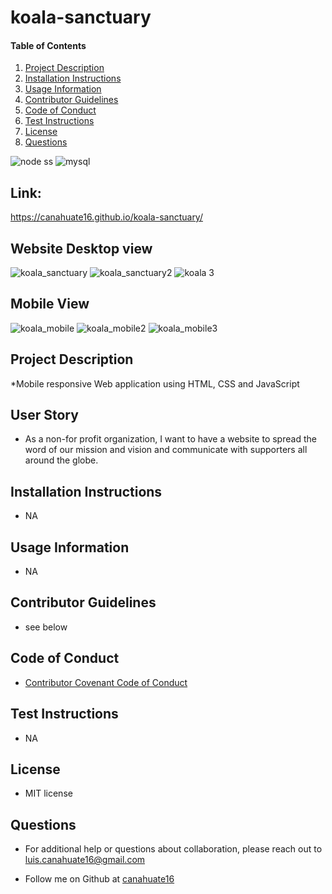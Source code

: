 # koala-sanctuary

#### Table of Contents
1. [Project Description](#project-description)
2. [Installation Instructions](#installation-instructions)
3. [Usage Information](#usage-information)
4. [Contributor Guidelines](#contributor-guidelines)
5. [Code of Conduct](#code-of-conduct)
6. [Test Instructions](#test-instructions)
7. [License](#license)
8. [Questions](#questions)

![node ss](https://user-images.githubusercontent.com/15930792/99613674-f46d8580-29e5-11eb-8194-a521cbabd7b0.PNG)
![mysql](https://user-images.githubusercontent.com/15930792/99613679-f6cfdf80-29e5-11eb-8332-afb0ae48c6da.PNG)

## Link:
https://canahuate16.github.io/koala-sanctuary/
## Website Desktop view

![koala_sanctuary](https://user-images.githubusercontent.com/15930792/100676339-b69e2480-3336-11eb-80d8-d381a0be0544.PNG)
![koala_sanctuary2](https://user-images.githubusercontent.com/15930792/100676342-b7cf5180-3336-11eb-8f4b-e1f5fd06704b.PNG)
![koala 3](https://user-images.githubusercontent.com/15930792/100676347-ba31ab80-3336-11eb-8e71-a655b5de549b.PNG)

## Mobile View

![koala_mobile](https://user-images.githubusercontent.com/15930792/100676357-bd2c9c00-3336-11eb-8a6c-581513ec0441.PNG)
![koala_mobile2](https://user-images.githubusercontent.com/15930792/100676362-be5dc900-3336-11eb-86b0-be37feecf630.PNG)
![koala_mobile3](https://user-images.githubusercontent.com/15930792/100676367-c0278c80-3336-11eb-983b-b6c32f9fc3ce.PNG)

## Project Description
*Mobile responsive Web application using HTML, CSS and JavaScript

## User Story
* As a non-for profit organization, I want to have a website to spread the word of our mission and vision and communicate with supporters all around the globe.

## Installation Instructions
* NA

## Usage Information
* NA

## Contributor Guidelines
* see below

## Code of Conduct
* [Contributor Covenant Code of Conduct](https://www.contributor-covenant.org/version/2/0/code_of_conduct/code_of_conduct.md)

## Test Instructions
* NA

## License
* MIT license

## Questions
* For additional help or questions about collaboration, please reach out to luis.canahuate16@gmail.com

* Follow me on Github at [canahuate16](http://github.com/canahuate16)
